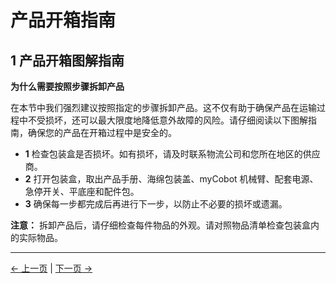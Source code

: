 # 产品开箱指南

## 1 产品开箱图解指南

**为什么需要按照步骤拆卸产品**

在本节中我们强烈建议按照指定的步骤拆卸产品。这不仅有助于确保产品在运输过程中不受损坏，还可以最大限度地降低意外故障的风险。请仔细阅读以下图解指南，确保您的产品在开箱过程中是安全的。

- **1** 检查包装盒是否损坏。如有损坏，请及时联系物流公司和您所在地区的供应商。
- **2** 打开包装盒，取出产品手册、海绵包装盖、myCobot 机械臂、配套电源、急停开关、平底座和配件包。
- **3** 确保每一步都完成后再进行下一步，以防止不必要的损坏或遗漏。

**注意：** 拆卸产品后，请仔细检查每件物品的外观。请对照物品清单检查包装盒内的实际物品。

<!-- ## 2 产品开箱视频指南 -->

<!-- <video id="my-video" class="video-js" controls preload="auto" width="100%"
poster="" data-setup='{"aspectRatio":"16:9"}'>
<source src="https://static.elephantrobotics.com/wp-content/uploads/2022/04/%E8%8B%B1%E6%96%87%E7%89%88320%E5%BC%80%E7%AE%B1END2.mp4"></video> -->

---

[← 上一页](./4.1-ProductStandardList.md) | [下一页 →](./4.3-Power-onTestGuide.md)